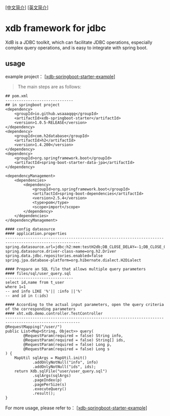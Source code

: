[[中文简介]](https://github.com/wsaaaqqq/xdb/blob/main/README-CN.md) [[英文简介]](https://github.com/wsaaaqqq/xdb/blob/main/README.md)

# xdb framework for jdbc
XdB is a JDBC toolkit, which can facilitate JDBC operations, especially complex query operations, and is easy to integrate with spring boot.

## usage

example project： 
[[xdb-springboot-starter-example]](https://github.com/wsaaaqqq/xdb/tree/main/xdb-springboot-starter-example)

> The main steps are as follows: 
 
~~~
## pom.xml
------------------------------
## in springboot project
<dependency>
    <groupId>io.github.wsaaaqqq</groupId>
    <artifactId>xdb-springboot-starter</artifactId>
    <version>1.0.5-RELEASE</version>
</dependency>
<dependency>
    <groupId>com.h2database</groupId>
    <artifactId>h2</artifactId>
    <version>1.4.200</version>
</dependency>
<dependency>
    <groupId>org.springframework.boot</groupId>
    <artifactId>spring-boot-starter-data-jpa</artifactId>
</dependency>

<dependencyManagement>
    <dependencies>
        <dependency>
            <groupId>org.springframework.boot</groupId>
            <artifactId>spring-boot-dependencies</artifactId>
            <version>2.5.4</version>
            <type>pom</type>
            <scope>import</scope>
        </dependency>
    </dependencies>
</dependencyManagement>
~~~

~~~
#### config datasource
#### application.properties
-------------------------------------------------------------------------------------------------------
spring.datasource.url=jdbc:h2:mem:testH2db;DB_CLOSE_DELAY=-1;DB_CLOSE_ON_EXIT=FALSE;MODE=MYSQL
spring.datasource.driver-class-name=org.h2.Driver
spring.data.jdbc.repositories.enabled=false
spring.jpa.database-platform=org.hibernate.dialect.H2Dialect
~~~



~~~
#### Prepare an SQL file that allows multiple query parameters
#### files/sql/user_query.sql
------------------------------
select id,name from t_user
where 1=1
-- and info LIKE '%'|| :info ||'%'
-- and id in (:ids)
~~~

~~~
#### According to the actual input parameters, open the query criteria of the corresponding parameters
#### xht.xdb.demo.controller.TestController
-------------------------------------------------------------------------------------------------------
@RequestMapping("/user/")
public List<Map<String, Object>> query(
        @RequestParam(required = false) String info,
        @RequestParam(required = false) String[] ids,
        @RequestParam(required = false) Long p,
        @RequestParam(required = false) Long s
) {
    MapUtil sqlArgs = MapUtil.init()
            .addOnlyNotNull("info", info)
            .addOnlyNotNull("ids", ids);
    return Xdb.sqlFile("user/user_query.sql")
            .sqlArgs(sqlArgs)
            .pageIndex(p)
            .pagePerSize(s)
            .executeQuery()
            .result();
}
~~~

For more usage, please refer to： 
[[xdb-springboot-starter-example]](https://github.com/wsaaaqqq/xdb/tree/main/xdb-springboot-starter-example)